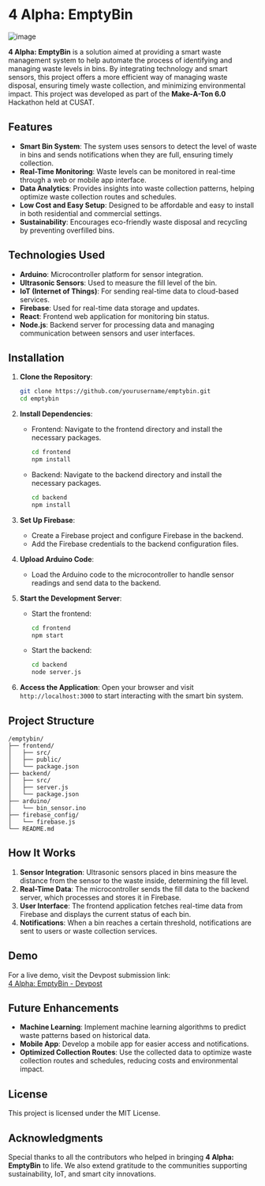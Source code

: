 
# 4 Alpha: EmptyBin

![image](https://github.com/user-attachments/assets/e3f75847-a99c-4481-83f4-822504c3caa9)


**4 Alpha: EmptyBin**  is a solution aimed at providing a smart waste management system to help automate the process of identifying and managing waste levels in bins. By integrating technology and smart sensors, this project offers a more efficient way of managing waste disposal, ensuring timely waste collection, and minimizing environmental impact. This project was developed as part of the **Make-A-Ton 6.0** Hackathon held at CUSAT.





## Features

- **Smart Bin System**: The system uses sensors to detect the level of waste in bins and sends notifications when they are full, ensuring timely collection.
- **Real-Time Monitoring**: Waste levels can be monitored in real-time through a web or mobile app interface.
- **Data Analytics**: Provides insights into waste collection patterns, helping optimize waste collection routes and schedules.
- **Low Cost and Easy Setup**: Designed to be affordable and easy to install in both residential and commercial settings.
- **Sustainability**: Encourages eco-friendly waste disposal and recycling by preventing overfilled bins.



## Technologies Used

- **Arduino**: Microcontroller platform for sensor integration.
- **Ultrasonic Sensors**: Used to measure the fill level of the bin.
- **IoT (Internet of Things)**: For sending real-time data to cloud-based services.
- **Firebase**: Used for real-time data storage and updates.
- **React**: Frontend web application for monitoring bin status.
- **Node.js**: Backend server for processing data and managing communication between sensors and user interfaces.



## Installation

1. **Clone the Repository**:
   ```bash
   git clone https://github.com/yourusername/emptybin.git
   cd emptybin
   ```

2. **Install Dependencies**:
   - Frontend: Navigate to the frontend directory and install the necessary packages.
     ```bash
     cd frontend
     npm install
     ```
   - Backend: Navigate to the backend directory and install the necessary packages.
     ```bash
     cd backend
     npm install
     ```

3. **Set Up Firebase**:
   - Create a Firebase project and configure Firebase in the backend.
   - Add the Firebase credentials to the backend configuration files.

4. **Upload Arduino Code**:
   - Load the Arduino code to the microcontroller to handle sensor readings and send data to the backend.

5. **Start the Development Server**:
   - Start the frontend:
     ```bash
     cd frontend
     npm start
     ```
   - Start the backend:
     ```bash
     cd backend
     node server.js
     ```

6. **Access the Application**:
   Open your browser and visit `http://localhost:3000` to start interacting with the smart bin system.



## Project Structure

```
/emptybin/
├── frontend/                  
│   ├── src/
│   ├── public/
│   └── package.json
├── backend/                   
│   ├── src/
│   ├── server.js               
│   └── package.json
├── arduino/                   
│   └── bin_sensor.ino
├── firebase_config/           
│   └── firebase.js
└── README.md                   
```



## How It Works

1. **Sensor Integration**: Ultrasonic sensors placed in bins measure the distance from the sensor to the waste inside, determining the fill level.
2. **Real-Time Data**: The microcontroller sends the fill data to the backend server, which processes and stores it in Firebase.
3. **User Interface**: The frontend application fetches real-time data from Firebase and displays the current status of each bin.
4. **Notifications**: When a bin reaches a certain threshold, notifications are sent to users or waste collection services.



## Demo

For a live demo, visit the Devpost submission link:  
[4 Alpha: EmptyBin - Devpost](https://devpost.com/software/4_alpha-_emptybin)



## Future Enhancements

- **Machine Learning**: Implement machine learning algorithms to predict waste patterns based on historical data.
- **Mobile App**: Develop a mobile app for easier access and notifications.
- **Optimized Collection Routes**: Use the collected data to optimize waste collection routes and schedules, reducing costs and environmental impact.



## License

This project is licensed under the MIT License.



## Acknowledgments

Special thanks to all the contributors who helped in bringing **4 Alpha: EmptyBin** to life. We also extend gratitude to the communities supporting sustainability, IoT, and smart city innovations.

